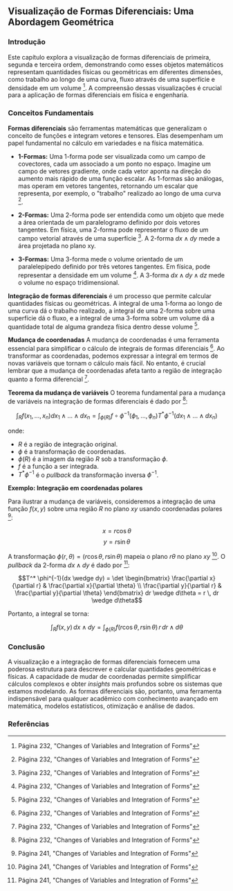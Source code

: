 ## Visualização de Formas Diferenciais: Uma Abordagem Geométrica

### Introdução
Este capítulo explora a visualização de formas diferenciais de primeira, segunda e terceira ordem, demonstrando como esses objetos matemáticos representam quantidades físicas ou geométricas em diferentes dimensões, como trabalho ao longo de uma curva, fluxo através de uma superfície e densidade em um volume [^1]. A compreensão dessas visualizações é crucial para a aplicação de formas diferenciais em física e engenharia.

### Conceitos Fundamentais

**Formas diferenciais** são ferramentas matemáticas que generalizam o conceito de funções e integram vetores e tensores. Elas desempenham um papel fundamental no cálculo em variedades e na física matemática.

*   **1-Formas:** Uma 1-forma pode ser visualizada como um campo de covectores, cada um associado a um ponto no espaço. Imagine um campo de vetores gradiente, onde cada vetor aponta na direção do aumento mais rápido de uma função escalar. As 1-formas são análogas, mas operam em vetores tangentes, retornando um escalar que representa, por exemplo, o "trabalho" realizado ao longo de uma curva [^1].

*   **2-Formas:** Uma 2-forma pode ser entendida como um objeto que mede a área orientada de um paralelogramo definido por dois vetores tangentes. Em física, uma 2-forma pode representar o fluxo de um campo vetorial através de uma superfície [^1]. A 2-forma $dx \wedge dy$ mede a área projetada no plano xy.

*   **3-Formas:** Uma 3-forma mede o volume orientado de um paralelepípedo definido por três vetores tangentes. Em física, pode representar a densidade em um volume [^1]. A 3-forma $dx \wedge dy \wedge dz$ mede o volume no espaço tridimensional.

**Integração de formas diferenciais** é um processo que permite calcular quantidades físicas ou geométricas. A integral de uma 1-forma ao longo de uma curva dá o trabalho realizado, a integral de uma 2-forma sobre uma superfície dá o fluxo, e a integral de uma 3-forma sobre um volume dá a quantidade total de alguma grandeza física dentro desse volume [^1].

**Mudança de coordenadas**
A mudança de coordenadas é uma ferramenta essencial para simplificar o cálculo de integrais de formas diferenciais [^1]. Ao transformar as coordenadas, podemos expressar a integral em termos de novas variáveis que tornam o cálculo mais fácil. No entanto, é crucial lembrar que a mudança de coordenadas afeta tanto a região de integração quanto a forma diferencial [^1].

**Teorema da mudança de variáveis**
O teorema fundamental para a mudança de variáveis na integração de formas diferenciais é dado por [^1]:

$$\int_R f(x_1,...,x_n) dx_1 \wedge ... \wedge dx_n = \int_{\phi(R)} f \circ \phi^{-1}(\phi_1,...,\phi_n) T^* \phi^{-1} (dx_1 \wedge ... \wedge dx_n)$$

onde:
* $R$ é a região de integração original.
* $\phi$ é a transformação de coordenadas.
* $\phi(R)$ é a imagem da região $R$ sob a transformação $\phi$.
* $f$ é a função a ser integrada.
* $T^* \phi^{-1}$ é o *pullback* da transformação inversa $\phi^{-1}$.

**Exemplo: Integração em coordenadas polares**

Para ilustrar a mudança de variáveis, consideremos a integração de uma função $f(x, y)$ sobre uma região $R$ no plano $xy$ usando coordenadas polares [^2]:

$$x = r \cos \theta$$
$$y = r \sin \theta$$

A transformação $\phi(r, \theta) = (r \cos \theta, r \sin \theta)$ mapeia o plano $r\theta$ no plano $xy$ [^2]. O *pullback* da 2-forma $dx \wedge dy$ é dado por [^2]:

$$T^* \phi^{-1}(dx \wedge dy) = \det \begin{bmatrix}
\frac{\partial x}{\partial r} & \frac{\partial x}{\partial \theta} \\
\frac{\partial y}{\partial r} & \frac{\partial y}{\partial \theta}
\end{bmatrix} dr \wedge d\theta = r \, dr \wedge d\theta$$

Portanto, a integral se torna:

$$\int_R f(x, y) \, dx \wedge dy = \int_{\phi(R)} f(r \cos \theta, r \sin \theta) \, r \, dr \wedge d\theta$$

### Conclusão

A visualização e a integração de formas diferenciais fornecem uma poderosa estrutura para descrever e calcular quantidades geométricas e físicas. A capacidade de mudar de coordenadas permite simplificar cálculos complexos e obter *insights* mais profundos sobre os sistemas que estamos modelando. As formas diferenciais são, portanto, uma ferramenta indispensável para qualquer acadêmico com conhecimento avançado em matemática, modelos estatísticos, otimização e análise de dados.

### Referências
[^1]: Página 232, "Changes of Variables and Integration of Forms"
[^2]: Página 241, "Changes of Variables and Integration of Forms"

<!-- END -->